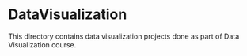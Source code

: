 # DataVisualization

This directory contains data visualization projects done as part of Data Visualization course.
